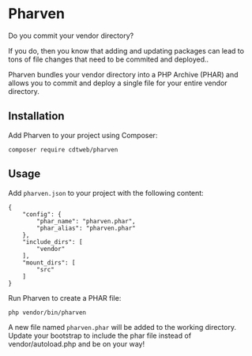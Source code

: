 Pharven
=======

Do you commit your vendor directory?

If you do, then you know that adding and updating packages can lead to tons of 
file changes that need to be commited and deployed..

Pharven bundles your vendor directory into a PHP Archive (PHAR) and allows you to
commit and deploy a single file for your entire vendor directory.
 
 
## Installation

Add Pharven to your project using Composer:

    composer require cdtweb/pharven
    

## Usage

Add `pharven.json` to your project with the following content:

    {
        "config": {
            "phar_name": "pharven.phar",
            "phar_alias": "pharven.phar"
        },
        "include_dirs": [
            "vendor"
        ],
        "mount_dirs": [
            "src"
        ]
    }
    
Run Pharven to create a PHAR file:

    php vendor/bin/pharven
    
A new file named `pharven.phar` will be added to the working directory. Update your bootstrap to include the phar file instead of vendor/autoload.php and be on your way!

